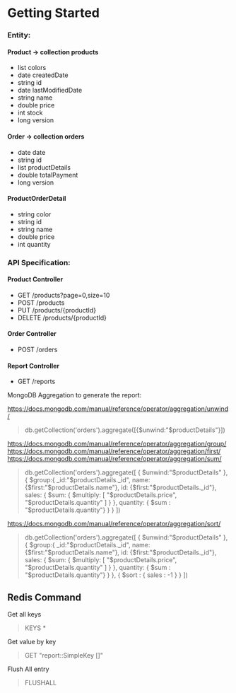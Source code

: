 # Getting Started

### Entity:

#### Product -> collection products

* list colors
* date createdDate
* string id
* date lastModifiedDate
* string name
* double price
* int stock
* long version

#### Order -> collection orders

* date date
* string id
* list productDetails
* double totalPayment
* long version

#### ProductOrderDetail

* string color
* string id
* string name
* double price
* int quantity

### API Specification:

#### Product Controller

* GET /products?page=0,size=10
* POST /products
* PUT /products/{productId}
* DELETE /products/{productId}

#### Order Controller

* POST /orders

#### Report Controller

* GET /reports

MongoDB Aggregation to generate the report:

https://docs.mongodb.com/manual/reference/operator/aggregation/unwind/
> db.getCollection('orders').aggregate([{$unwind:"$productDetails"}])

https://docs.mongodb.com/manual/reference/operator/aggregation/group/
https://docs.mongodb.com/manual/reference/operator/aggregation/first/
https://docs.mongodb.com/manual/reference/operator/aggregation/sum/
> db.getCollection('orders').aggregate([
{
    $unwind:"$productDetails"
},
{
    $group:{
        _id:"$productDetails._id",
        name: {$first:"$productDetails.name"},
        id: {$first:"$productDetails._id"},
        sales: { $sum: { $multiply: [ "$productDetails.price", "$productDetails.quantity" ] } },
        quantity: { $sum : "$productDetails.quantity"}
    }
}
])

https://docs.mongodb.com/manual/reference/operator/aggregation/sort/
> db.getCollection('orders').aggregate([
{
    $unwind:"$productDetails"
},
{
    $group:{
        _id:"$productDetails._id",
        name: {$first:"$productDetails.name"},
        id: {$first:"$productDetails._id"},
        sales: { $sum: { $multiply: [ "$productDetails.price", "$productDetails.quantity" ] } },
        quantity: { $sum : "$productDetails.quantity"}
    }
},
{
    $sort : { 
        sales : -1
    }
}
])

## Redis Command
Get all keys
> KEYS *

Get value by key
> GET "report::SimpleKey []"

Flush All entry
> FLUSHALL
